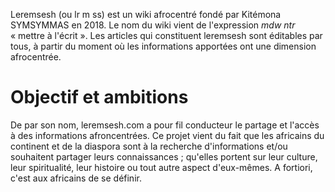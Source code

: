 <!-- TITLE: Leremsesh -->
<!-- SUBTITLE: Présentation de Leremsesh -->

Leremsesh (ou lr m ss) est un wiki afrocentré fondé par Kitémona SYMSYMMAS en 2018. Le nom du wiki vient de l'expression *mdw ntr* « mettre à l'écrit ».
Les articles qui constituent leremsesh sont éditables par tous, à partir du moment où les informations apportées ont une dimension afrocentrée.
# Objectif et ambitions
De par son nom, leremsesh.com a pour fil conducteur le partage et l'accès à des informations afroncentrées. Ce projet vient du fait que les africains du continent et de la diaspora sont à la recherche d'informations et/ou souhaitent partager leurs connaissances ; qu'elles portent sur leur culture, leur spiritualité, leur histoire ou tout autre aspect d'eux-mêmes. A fortiori, c'est aux africains de se définir.